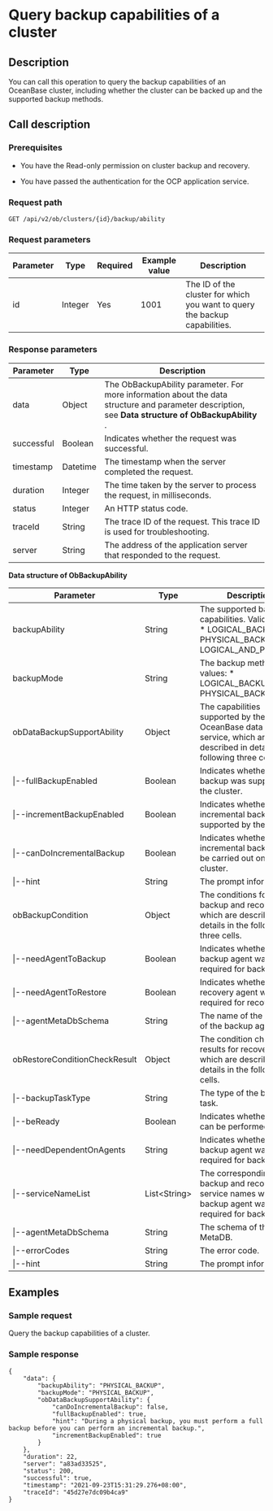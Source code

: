 Query backup capabilities of a cluster 
===========================================================



Description 
--------------------------------

You can call this operation to query the backup capabilities of an OceanBase cluster, including whether the cluster can be backed up and the supported backup methods.

Call description 
-------------------------------------

### Prerequisites 

* You have the Read-only permission on cluster backup and recovery.

  

* You have passed the authentication for the OCP application service.

  




### Request path 

`GET /api/v2/ob/clusters/{id}/backup/ability`

### Request parameters 



| Parameter |  Type   | Required | Example value |                                Description                                 |
|-----------|---------|----------|---------------|----------------------------------------------------------------------------|
| id        | Integer | Yes      | 1001          | The ID of the cluster for which you want to query the backup capabilities. |



### Response parameters 



| Parameter  |   Type   |                                                                     Description                                                                     |
|------------|----------|-----------------------------------------------------------------------------------------------------------------------------------------------------|
| data       | Object   | The ObBackupAbility parameter. For more information about the data structure and parameter description, see **Data structure of ObBackupAbility** . |
| successful | Boolean  | Indicates whether the request was successful.                                                                                                       |
| timestamp  | Datetime | The timestamp when the server completed the request.                                                                                                |
| duration   | Integer  | The time taken by the server to process the request, in milliseconds.                                                                               |
| status     | Integer  | An HTTP status code.                                                                                                                                |
| traceId    | String   | The trace ID of the request. This trace ID is used for troubleshooting.                                                                             |
| server     | String   | The address of the application server that responded to the request.                                                                                |



**Data structure of ObBackupAbility** 


|                  Parameter                  |      Type      |                                                                                                                      Description                                                                                                                      |
|---------------------------------------------|----------------|-------------------------------------------------------------------------------------------------------------------------------------------------------------------------------------------------------------------------------------------------------|
| backupAbility               | String         | The supported backup capabilities. Valid values: * LOGICAL_BACKUP   * PHYSICAL_BACKUP   * LOGICAL_AND_PHYSICAL    |
| backupMode  | String         | The backup method. Valid values: * LOGICAL_BACKUP   * PHYSICAL_BACKUP                                                                              |
| obDataBackupSupportAbility                  | Object         | The capabilities supported by the OceanBase data backup service, which are described in details in the following three cells.                                                                                                                         |
| \|--fullBackupEnabled                       | Boolean        | Indicates whether full backup was supported by the cluster.                                                                                                                                                                                           |
| \|--incrementBackupEnabled                  | Boolean        | Indicates whether incremental backup was supported by the cluster.                                                                                                                                                                                    |
| \|--canDoIncrementalBackup                  | Boolean        | Indicates whether incremental backup can be carried out on the cluster.                                                                                                                                                                               |
| \|--hint                                    | String         | The prompt information.                                                                                                                                                                                                                               |
| obBackupCondition                           | Object         | The conditions for backup and recovery, which are described in details in the following three cells.                                                                                                                                                  |
| \|--needAgentToBackup                       | Boolean        | Indicates whether the backup agent was required for backup.                                                                                                                                                                                           |
| \|--needAgentToRestore                      | Boolean        | Indicates whether the recovery agent was required for recovery.                                                                                                                                                                                       |
| \|--agentMetaDbSchema                       | String         | The name of the MetaDB of the backup agent.                                                                                                                                                                                                           |
| obRestoreConditionCheckResult               | Object         | The condition check results for recovery, which are described in details in the following cells.                                                                                                                                                      |
| \|--backupTaskType                          | String         | The type of the backup task.                                                                                                                                                                                                                          |
| \|--beReady                                 | Boolean        | Indicates whether backup can be performed.                                                                                                                                                                                                            |
| \|--needDependentOnAgents                   | String         | Indicates whether the backup agent was required for backup.                                                                                                                                                                                           |
| \|--serviceNameList                         | List\<String\> | The corresponding backup and recovery service names when the backup agent was required for backup.                                                                                                                                                    |
| \|--agentMetaDbSchema                       | String         | The schema of the MetaDB.                                                                                                                                                                                                                             |
| \|--errorCodes                              | String         | The error code.                                                                                                                                                                                                                                       |
| \|--hint                                    | String         | The prompt information.                                                                                                                                                                                                                               |



Examples 
-----------------------------

### Sample request 

Query the backup capabilities of a cluster.

### Sample response 

```unknow
{
    "data": {
        "backupAbility": "PHYSICAL_BACKUP",
        "backupMode": "PHYSICAL_BACKUP",
        "obDataBackupSupportAbility": {
            "canDoIncrementalBackup": false,
            "fullBackupEnabled": true,
            "hint": "During a physical backup, you must perform a full backup before you can perform an incremental backup.",
            "incrementBackupEnabled": true
        }
    },
    "duration": 22,
    "server": "a83ad33525",
    "status": 200,
    "successful": true,
    "timestamp": "2021-09-23T15:31:29.276+08:00",
    "traceId": "45d27e7dc09b4ca9"
}
```


